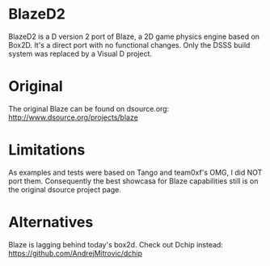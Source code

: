BlazeD2
=======

BlazeD2 is a D version 2 port of Blaze, a 2D game physics engine based on Box2D.
It's a direct port with no functional changes. Only the DSSS build system was replaced
by a Visual D project.

Original
========

The original Blaze can be found on dsource.org: 
http://www.dsource.org/projects/blaze

Limitations
===========

As examples and tests were based on Tango and team0xf's OMG, I did NOT port them.
Consequently the best showcasa for Blaze capabilities still is on the original dsource project page.

Alternatives
============

Blaze is lagging behind today's box2d. Check out Dchip instead: 
https://github.com/AndrejMitrovic/dchip

